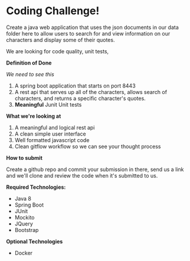 # Coding Challenge!

Create a java web application that uses the json documents in our data folder here to allow users to search for and view information on our characters and display some of their quotes.

We are looking for code quality, unit tests, 

**Definition of Done**

_We need to see this_

1. A spring boot application that starts on port 8443
1. A rest api that serves up all of the characters, allows search of characters, and returns a specific character's quotes.
1. __Meaningful__ Junit Unit tests 


**What we're looking at**
1. A meaningful and logical rest api
1. A clean simple user interface
1. Well formatted javascript code
1. Clean gitflow workflow so we can see your thought process

**How to submit**

Create a github repo and commit your submission in there, send us a link and we'll clone and review the code when it's submitted to us.

**Required Technologies:**

* Java 8
* Spring Boot 
* JUnit
* Mockito
* JQuery
* Bootstrap

**Optional Technologies**

* Docker
